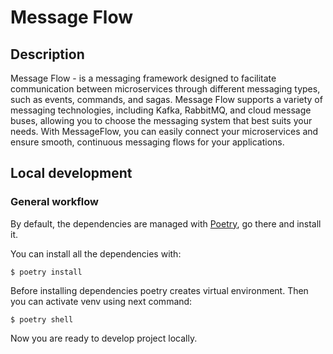 # Message Flow

## Description
Message Flow - is a messaging framework designed to facilitate communication between microservices through different messaging types, such as events, commands, and sagas. Message Flow supports a variety of messaging technologies, including Kafka, RabbitMQ, and cloud message buses, allowing you to choose the messaging system that best suits your needs. With MessageFlow, you can easily connect your microservices and ensure smooth, continuous messaging flows for your applications.

## Local development

### General workflow

By default, the dependencies are managed with [Poetry](https://python-poetry.org/), go there and install it.

You can install all the dependencies with:

```console
$ poetry install
```

Before installing dependencies poetry creates virtual environment.
Then you can activate venv using next command:

```console
$ poetry shell
```

Now you are ready to develop project locally.
